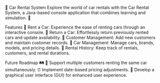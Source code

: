 🚗 Car Rental System
Explore the world of car rentals with the Car Rental System, a Java-based console application that combines learning and simulation. 🌟

Features
🚀 Rent a Car: Experience the ease of renting cars through an interactive console. 🔁 Return a Car: Effortlessly return previously rented cars and update availability. 👥 Customer Management: Add new customers and maintain customer records. 🚗 Car Management: Manage cars, brands, models, and pricing details. 📝 Rental History: Keep track of rentals, customers, and rental durations.

Future Roadmap 🛤️
🤝 Support multiple customers renting the same car simultaneously. ⏰ Implement date-based pricing adjustments. 🎨 Develop a graphical user interface (GUI) for enhanced user experience.
